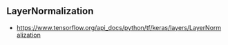 ## LayerNormalization
- https://www.tensorflow.org/api_docs/python/tf/keras/layers/LayerNormalization
